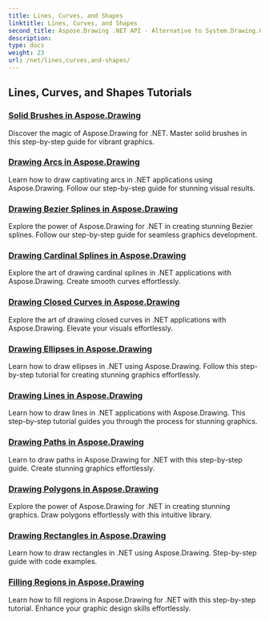 ```yaml
---
title: Lines, Curves, and Shapes
linktitle: Lines, Curves, and Shapes
second_title: Aspose.Drawing .NET API - Alternative to System.Drawing.Common
description: 
type: docs
weight: 23
url: /net/lines,curves,and-shapes/
---
```


## Lines, Curves, and Shapes Tutorials
### [Solid Brushes in Aspose.Drawing](./solid-brushes/)
Discover the magic of Aspose.Drawing for .NET. Master solid brushes in this step-by-step guide for vibrant graphics.
### [Drawing Arcs in Aspose.Drawing](./draw-arc/)
Learn how to draw captivating arcs in .NET applications using Aspose.Drawing. Follow our step-by-step guide for stunning visual results.
### [Drawing Bezier Splines in Aspose.Drawing](./draw-bezier-spline/)
Explore the power of Aspose.Drawing for .NET in creating stunning Bezier splines. Follow our step-by-step guide for seamless graphics development.
### [Drawing Cardinal Splines in Aspose.Drawing](./draw-cardinal-spline/)
Explore the art of drawing cardinal splines in .NET applications with Aspose.Drawing. Create smooth curves effortlessly.
### [Drawing Closed Curves in Aspose.Drawing](./draw-closed-curve/)
Explore the art of drawing closed curves in .NET applications with Aspose.Drawing. Elevate your visuals effortlessly.
### [Drawing Ellipses in Aspose.Drawing](./draw-ellipse/)
Learn how to draw ellipses in .NET using Aspose.Drawing. Follow this step-by-step tutorial for creating stunning graphics effortlessly.
### [Drawing Lines in Aspose.Drawing](./draw-lines/)
Learn how to draw lines in .NET applications with Aspose.Drawing. This step-by-step tutorial guides you through the process for stunning graphics.
### [Drawing Paths in Aspose.Drawing](./draw-path/)
Learn to draw paths in Aspose.Drawing for .NET with this step-by-step guide. Create stunning graphics effortlessly.
### [Drawing Polygons in Aspose.Drawing](./draw-polygon/)
Explore the power of Aspose.Drawing for .NET in creating stunning graphics. Draw polygons effortlessly with this intuitive library.
### [Drawing Rectangles in Aspose.Drawing](./draw-rectangle/)
Learn how to draw rectangles in .NET using Aspose.Drawing. Step-by-step guide with code examples.
### [Filling Regions in Aspose.Drawing](./fill-region/)
Learn how to fill regions in Aspose.Drawing for .NET with this step-by-step tutorial. Enhance your graphic design skills effortlessly.